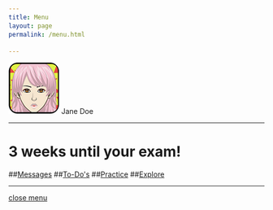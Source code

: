 ```yaml
---
title: Menu
layout: page
permalink: /menu.html

---
```

[![Menulogo](https://raw.githubusercontent.com/Stuartbriner/portland/gh-pages/images/avatar.png)](me.html) Jane Doe
*** 

# 3 weeks until your exam!

##[Messages](messages.html)
##[To-Do's](todo.html)
##[Practice](practicetracker.html)
##[Explore](explore.html)


***

[close menu](G1_A1_pathway2.html)


